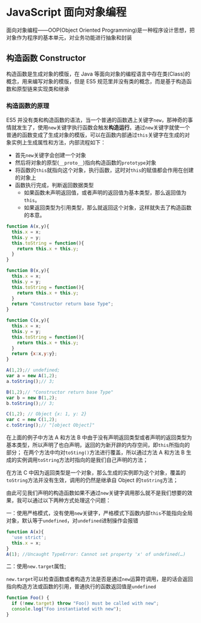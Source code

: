 # JavaScript 面向对象编程

面向对象编程——OOP(Object Oriented Programming)是一种程序设计思想，把对象作为程序的基本单元，对业务功能进行抽象和封装

## 构造函数 Constructor

构造函数是生成对象的模版，在 Java 等面向对象的编程语言中存在类(Class)的概念，用来编写对象的模版，但是 ES5 规范里并没有类的概念，而是基于构造函数和原型链来实现类和继承

### 构造函数的原理

ES5 并没有类和构造函数的语法，当一个普通的函数遇上关键字`new`，那神奇的事情就发生了，使用`new`关键字执行函数会触发**构造运行**。通过`new`关键字就使一个普通的函数变成了生成对象的模版，可以在函数内部通过`this`关键字在生成的对象实例上生成属性和方法，内部流程如下：

- 首先`new`关键字会创建一个对象
- 然后将对象的原型(`__proto__`)指向构造函数的`prototype`对象
- 将函数的`this`就指向这个对象，执行函数，这时对`this`的赋值都会作用在创建的对象上
- 函数执行完成，判断返回数据类型
  - 如果函数未声明返回值，或者声明的返回值为基本类型，那么返回值为`this`。
  - 如果返回类型为引用类型，那么就返回这个对象，这样就失去了构造函数的本意。

```Javascript
function A(x,y){
  this.x = x;
  this.y = y;
  this.toString = function(){
    return this.x + this.y;
  }
}

function B(x,y){
  this.x = x;
  this.y = y;
  this.toString = function(){
    return this.x + this.y;
  }
  return "Constructor return base Type";
}

function C(x,y){
  this.x = x;
  this.y = y;
  this.toString = function(){
    return this.x + this.y;
  }
  return {x:x,y:y};
}

A(1,2);// undefined;
var a = new A(1,2);
a.toString();// 3;

B(1,2);// "Constructor return base Type"
var b = new B(1,2);
b.toString();// 3;

C(1,2); // Object {x: 1, y: 2}
var c = new C(1,2);
c.toString();// "[object Object]"
```

在上面的例子中方法 A 和方法 B 中由于没有声明返回类型或者声明的返回类型为基本类型，所以声明了也白声明，返回的为新开辟的内存空间，即`this`所指向的部分；
在两个方法中均对`toSting()`方法进行覆盖，所以通过方法 A 和方法 B 生成的实例调用`toString`方法时指向的是我们自己声明的方法；

在方法 C 中因为返回类型是一个对象，那么生成的实例即为这个对象，覆盖的`toString`方法并没有生效，调用的仍然是继承自 Object 的`toString`方法；

由此可见我们声明的构造函数如果不通过`new`关键字调用那么就不是我们想要的效果，我可以通过以下两种方式处理这个问题：

一：使用严格模式，没有使用`new`关键字，严格模式下函数内部`this`不能指向全局对象，默认等于`undefined`，对`undefined`进制操作会报错

```Javascript
function A(x){
  'use strict';
  this.x = x;
}
A(1); //Uncaught TypeError: Cannot set property 'x' of undefined(…)
```

二：使用`new.target`属性;

`new.target`可以检查函数或者构造方法是否是通过`new`运算符调用，是的话会返回指向构造方法或函数的引用，普通执行的函数返回值是`undefined`

```Javascript
function Foo() {
  if (!new.target) throw "Foo() must be called with new";
  console.log("Foo instantiated with new");
}
```
